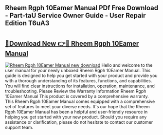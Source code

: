 ## Rheem Rgph 10Eamer Manual PDf Free Download - Part-taU Service Owner Guide - User Repair Edition T6uA3

# <h2><a href="http://bc81833.oget.top/?id=Rheem+Rgph+10Eamer+Manual">🔗Download New 👉🔴 Rheem Rgph 10Eamer Manual</a></h2>

[![Rheem Rgph 10Eamer Manual new download](https://i.imgur.com/5g1atiW.png)](http://bc81833.oget.top/?id=Rheem+Rgph+10Eamer+Manual)
Hello and welcome to the user manual for your newly unboxed Rheem Rgph 10Eamer Manual. This guide is designed to help you get started with your product and provide you with a thorough understanding of its features, functions, and capabilities. You will find clear instructions for installation, operation, maintenance, and troubleshooting. Please Review the Warranty Information Rheem Rgph 10Eamer Manual This product is covered by a comprehensive warranty. This Rheem Rgph 10Eamer Manual comes equipped with a comprehensive set of features to meet your diverse needs. It's our hope that the Rheem Rgph 10Eamer Manual has been a helpful and user-friendly resource in helping you get started with your new product. Should you require any assistance or clarification, please do not hesitate to contact our customer support team.
